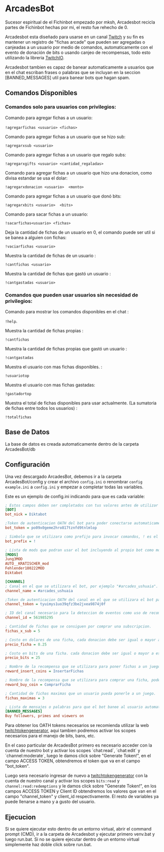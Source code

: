 # ArcadesBot
Sucesor espiritual de el Fichinbot empezado por mksh, Arcadesbot recicla partes de Fichinbot hechas por mi, el resto fue rehecho de 0.

Arcadesbot esta diseñado para usarse en un canal [Twitch](https://www.twitch.tv) y su fin es mantener un registro de "fichas arcade" que pueden ser agregadas o canjeadas a un usuario por medio de comandos, automaticamente con el evento de donación de bits o usando canjeo de recompensas, todo esto utilizando la libreria [TwitchIO](https://github.com/TwitchIO/TwitchIO).

Arcadesbot tambien es capaz de banear automaticamente a usuarios que en el chat escriban frases o palabras que se incluyan en la seccion [BANNED_MESSAGES] util para banear bots que hagan spam.

## Comandos Disponibles

### Comandos solo para usuarios con privilegios:

Comando para agregar fichas a un usuario: 

`!agregarfichas <usuario> <fichas>`   

Comando para agregar fichas a un usuario que se hizo sub:

 `!agregarxsub <usuario>`

Comando para agregar fichas a un usuario que regalo subs:

 `!agregarxgifts <usuario> <cantidad_regaladas> `

 Comando para agregar fichas a un usuario que hizo una donacion, como divisa estandar se usa el dolar:
 
  `!agregarxdonacion <usuario>  <monto>`

Comando para agregar fichas a un usuario que donó bits:

`!agregarxbits <usuario>  <bits> `

Comando para sacar fichas a un usuario:

`!sacarfichas<usuario> <fichas>`

Deja la cantidad de fichas de un usuario en 0, el comando puede ser util si se banea a alguien con fichas:

`!vaciarfichas <usuario>`

Muestra la cantidad de fichas de un usuario :

`!cantfichas <usuario>`

Muestra la cantidad de fichas que gastó un usuario :

`!cantgastadas <usuario>`


### Comandos que pueden usar usuarios sin necesidad de privilegios:

Comando  para mostrar los comandos disponibles en el chat :

`!help`.

Muestra la cantidad de fichas propias :

`!cantfichas`

Muestra la cantidad de fichas propias que gastó un usuario :

`!cantgastadas`

Muestra el usuario con mas fichas disponibles. :

`!usuariotop`

Muestra el usuario con mas fichas gastadas:

 `!gastadortop​​​​​​​​​​​​​​ `

Muestra el total de fichas disponibles para usar actualmente. (La sumatoria de fichas entre todos los usuarios) :

`!totalfichas​​​​​​​​​​​​​​​​​​​​​ `

## Base de Datos
La base de datos es creada automaticamente dentro de la carpeta ArcadesBot/db

## Configuración 
Una vez descargado ArcadesBot, debemos ir a la carpeta ArcadesBot/config y crear el archivo `config.ini` o renombrar `config example.ini` a `config.ini` y empezar a completar todas las variables.

Este es un ejemplo de config.ini indicando para que es cada variable:

```ini
; Estos campos deben ser completados con tus valores antes de utilizar Arcadesbot, de lo contrario no funcionará.
[BOT]
bot_nick = Diktabot

;Token de autenticacion OATH del bot para poder conectarse automaticamente a twitch. Para mas info de como obtenerlo leer el README.
bot_token = po09x0geme2hro817tznfd9tnlmlop

; Simbolo que se utilizara como prefijo para invocar comandos, ! es el utilizado por defecto.
bot_prefix = !

; Lista de mods que podran usar el bot incluyendo al propio bot como moderador, cada mod debe agregarse en una linea nueva, estos son solo de ejemplo, sustituyelos por los tuyos. 
[MODS]
Jung3MOD
AUTO__KRATISCHER_mod
Fehlender180222MOD
Diktabot

[CHANNEL]
; Canal en el que se utilizara el bot, por ejemplo "#arcades_ushuaia".
channel_name = #arcades_ushuaia

;Token de autenticacion OATH del canal en el que se utilizara el bot para que el cliente se conecte automaticamente a twitch. Para mas info de como obtenerlo leer el README.
channel_token = tyuimys1uo39qfz3be2jxea9874j0f

; ID del canal necesario para la deteccion de eventos como uso de recompensas o donaciones. Para mas info de como obtenerlo leer el README.
channel_id = 561985295

; Cantidad de fichas que se consiguen por comprar una subscripcion.
fichas_x_sub = 5

; Costo en dolares de una ficha, cada donacion debe ser igual o mayor a este monto para obtener fichas.
precio_ficha = 0.25

; Costo en bits de una ficha. cada donacion debe ser igual o mayor a estos bits para obtener fichas.
precio_bits = 25

; Nombre de la recompensa que se utilizara para poner fichas a un juego, el formato de entrada debe ser "fichas; juego", por ejemplo " 2; Street fighter 2".
reward_insert_coins = InsertarFichas

; Nombre de la recompensa que se utilizara para comprar una ficha, podes dejar este campo vacio si no queres que se compren fichas con puntos.
reward_buy_coin = ComprarFicha

; Cantidad de fichas maximas que un usuario pueda ponerle a un juego.
fichas_maximas = 3

; Lista de mensajes o palabras para que el bot banee al usuario automaticamente, util contra bots haciendo spam.
[BANNED_MESSAGES]
Buy followers, primes and viewers on
```
Para obtener los OATH tokens necesarios se recomienda utilizar la web [twitchtokengenerator](https://twitchtokengenerator.com), aqui tambien podremos activar los scopes necesarios para el manejo de bits, bans, etc.

En el caso particular de ArcadesBot primero es necesario acceder con la cuenta de nuestro bot y activar los scopes ´chat:read´, ´chat:edit´ y ´channel:moderate´, luego le damos click sobre "Generate Token!", en el campo ACCESS TOKEN, obtendremos el token que va en el campo "bot_token".

Luego sera necesario ingresar de nuevo a [twitchtokengenerator](https://twitchtokengenerator.com) con la cuenta de nuestro canal y activar los scopes `bits:read` y `channel:read:redemptions` y le damos click sobre "Generate Token!", en los campos ACCESS TOKEN y Client ID obtendremos los valores que van en el campo "channel_token" y client_id respectivamente.
El resto de variables ya puede llenarse a mano y a gusto del usuario.

## Ejecucion 
Si se quiere ejecutar esto dentro de un entorno virtual, abrir el command prompt (CMD), ir a la carpeta de Arcadesbot y ejecutar primero venv.bat y luego run.bat. Si no se quiere ejecutar dentro de un entorno virtual simplemente haz doble click sobre run.bat. 
